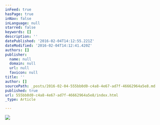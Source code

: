 ```yaml
---
inFeed: true
hasPage: true
inNav: false
inLanguage: null
starred: false
keywords: []
description: ''
datePublished: '2016-02-04T14:12:55.221Z'
dateModified: '2016-02-04T14:12:41.420Z'
authors: []
publisher:
  name: null
  domain: null
  url: null
  favicon: null
title: ''
author: []
sourcePath: _posts/2016-02-04-555bb0d0-c4a8-4e67-ad7f-46662964a5e8.md
published: true
url: 555bb0d0-c4a8-4e67-ad7f-46662964a5e8/index.html
_type: Article

---
```

![](https://the-grid-user-content.s3-us-west-2.amazonaws.com/dab03c49-e0c3-4409-81a4-51954b22b236.jpg)